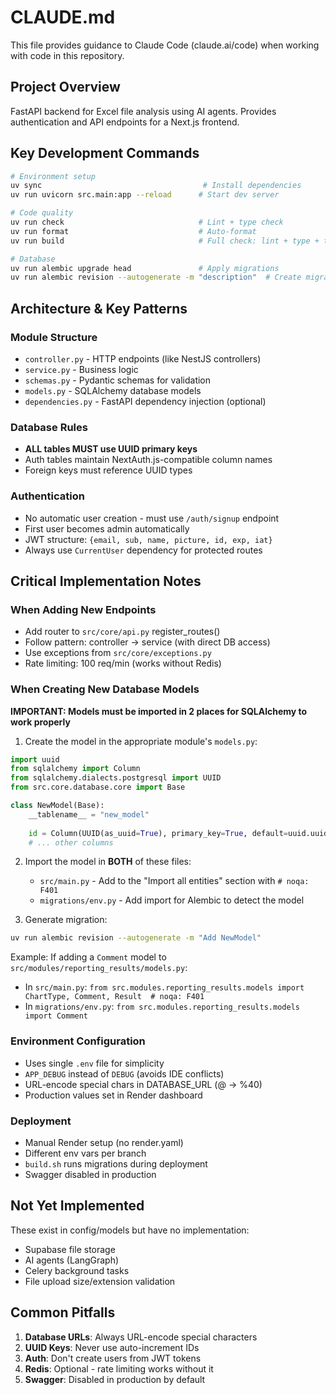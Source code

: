 # CLAUDE.md

This file provides guidance to Claude Code (claude.ai/code) when working with code in this repository.

## Project Overview

FastAPI backend for Excel file analysis using AI agents. Provides authentication and API endpoints for a Next.js frontend.

## Key Development Commands

```bash
# Environment setup
uv sync                                    # Install dependencies
uv run uvicorn src.main:app --reload      # Start dev server

# Code quality
uv run check                              # Lint + type check
uv run format                             # Auto-format
uv run build                              # Full check: lint + type + tests

# Database
uv run alembic upgrade head               # Apply migrations
uv run alembic revision --autogenerate -m "description"  # Create migration
```

## Architecture & Key Patterns

### Module Structure
- `controller.py` - HTTP endpoints (like NestJS controllers)
- `service.py` - Business logic
- `schemas.py` - Pydantic schemas for validation
- `models.py` - SQLAlchemy database models
- `dependencies.py` - FastAPI dependency injection (optional)

### Database Rules
- **ALL tables MUST use UUID primary keys**
- Auth tables maintain NextAuth.js-compatible column names
- Foreign keys must reference UUID types

### Authentication
- No automatic user creation - must use `/auth/signup` endpoint  
- First user becomes admin automatically
- JWT structure: `{email, sub, name, picture, id, exp, iat}`
- Always use `CurrentUser` dependency for protected routes

## Critical Implementation Notes

### When Adding New Endpoints
- Add router to `src/core/api.py` register_routes()
- Follow pattern: controller → service (with direct DB access)
- Use exceptions from `src/core/exceptions.py`
- Rate limiting: 100 req/min (works without Redis)

### When Creating New Database Models

**IMPORTANT: Models must be imported in 2 places for SQLAlchemy to work properly**

1. Create the model in the appropriate module's `models.py`:
```python
import uuid
from sqlalchemy import Column
from sqlalchemy.dialects.postgresql import UUID
from src.core.database.core import Base

class NewModel(Base):
    __tablename__ = "new_model"
    
    id = Column(UUID(as_uuid=True), primary_key=True, default=uuid.uuid4)
    # ... other columns
```

2. Import the model in **BOTH** of these files:
   - `src/main.py` - Add to the "Import all entities" section with `# noqa: F401`
   - `migrations/env.py` - Add import for Alembic to detect the model

3. Generate migration:
```bash
uv run alembic revision --autogenerate -m "Add NewModel"
```

Example: If adding a `Comment` model to `src/modules/reporting_results/models.py`:
- In `src/main.py`: `from src.modules.reporting_results.models import ChartType, Comment, Result  # noqa: F401`
- In `migrations/env.py`: `from src.modules.reporting_results.models import Comment`

### Environment Configuration
- Uses single `.env` file for simplicity
- `APP_DEBUG` instead of `DEBUG` (avoids IDE conflicts)
- URL-encode special chars in DATABASE_URL (@ → %40)
- Production values set in Render dashboard

### Deployment
- Manual Render setup (no render.yaml)
- Different env vars per branch
- `build.sh` runs migrations during deployment
- Swagger disabled in production

## Not Yet Implemented

These exist in config/models but have no implementation:
- Supabase file storage
- AI agents (LangGraph)
- Celery background tasks
- File upload size/extension validation

## Common Pitfalls

1. **Database URLs**: Always URL-encode special characters
2. **UUID Keys**: Never use auto-increment IDs
3. **Auth**: Don't create users from JWT tokens
4. **Redis**: Optional - rate limiting works without it
5. **Swagger**: Disabled in production by default